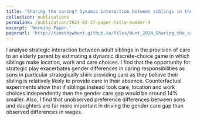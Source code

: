 ```yaml
---
title: "Sharing the caring? Dynamic interaction between siblings in the provision of care to parents"
collection: publications
permalink: /publication/2024-02-17-paper-title-number-4
excerpt: 'Working Paper.'
paperurl: 'http://timothywhunt.github.io/files/Hunt_2024_Sharing_the_caring.pdf'
---
```



I analyse strategic interaction between adult siblings in the provision of care to
an elderly parent by estimating a dynamic discrete-choice game in which siblings
make location, work and care choices. I find that the opportunity for strategic
play exacerbates gender differences in caring responsibilities as sons in particular
strategically shirk providing care as they believe their sibling is relatively likely
to provide care in their absence. Counterfactual experiments show that if siblings
instead took care, location and work choices independently then the gender care gap
would be around 14% smaller. Also, I find that unobserved preference differences
between sons and daughters are far more important in driving the gender care gap
than observed differences in wages.
